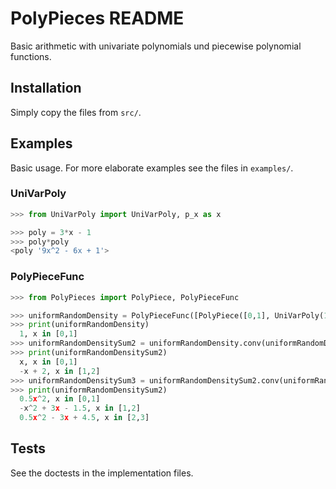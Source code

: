# PolyPieces README

Basic arithmetic with univariate polynomials und piecewise polynomial functions.

## Installation

Simply copy the files from `src/`.



## Examples

Basic usage. For more elaborate examples see the files in `examples/`.

### UniVarPoly
```python
>>> from UniVarPoly import UniVarPoly, p_x as x

>>> poly = 3*x - 1
>>> poly*poly
<poly '9x^2 - 6x + 1'>
```

### PolyPieceFunc
```python
>>> from PolyPieces import PolyPiece, PolyPieceFunc

>>> uniformRandomDensity = PolyPieceFunc([PolyPiece([0,1], UniVarPoly(1))])
>>> print(uniformRandomDensity)
  1, x in [0,1]
>>> uniformRandomDensitySum2 = uniformRandomDensity.conv(uniformRandomDensity)
>>> print(uniformRandomDensitySum2)
  x, x in [0,1]
  -x + 2, x in [1,2]
>>> uniformRandomDensitySum3 = uniformRandomDensitySum2.conv(uniformRandomDensity)
>>> print(uniformRandomDensitySum2)
  0.5x^2, x in [0,1]
  -x^2 + 3x - 1.5, x in [1,2]
  0.5x^2 - 3x + 4.5, x in [2,3]
```

## Tests
See the doctests in the implementation files.